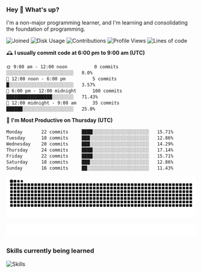 ### Hey :wave: What's up?

I'm a non-major programming learner, and I'm learning and consolidating the foundation of programming.

<!--START_SECTION:waka-->
![Joined](http://img.shields.io/badge/Joined-9%20years%20ago-6D67E4?style=flat&labelColor=453C67)
![Disk Usage](http://img.shields.io/badge/Github%27s%20Storage-603.7%20MB-FD841F?style=flat&labelColor=E14D2A)
![Contributions](http://img.shields.io/badge/Contributions%20in%202025-139-7DCE13?style=flat&labelColor=2B7A0B)
![Profile Views](http://img.shields.io/badge/Profile%20Views-0-3AB4F2?style=flat&labelColor=0078AA)
![Lines of code](https://img.shields.io/badge/Lines%20of%20code-2%20Million%20Lines%20of%20code-FF8B8B?style=flat&labelColor=EB4747)

🕰️ **I usually commit code at 6:00 pm to 9:00 am (UTC)** 

```text
🌞 9:00 am - 12:00 noon          0 commits      ░░░░░░░░░░░░░░░░░░░░░░░░░   0.0% 
🌆 12:00 noon - 6:00 pm          5 commits      █░░░░░░░░░░░░░░░░░░░░░░░░   3.57% 
🌃 6:00 pm - 12:00 midnight      100 commits    █████████████████░░░░░░░░   71.43% 
🌙 12:00 midnight - 9:00 am      35 commits     ██████░░░░░░░░░░░░░░░░░░░   25.0%
```
📅 **I'm Most Productive on Thursday (UTC)** 

```text
Monday       22 commits     ████░░░░░░░░░░░░░░░░░░░░░   15.71% 
Tuesday      18 commits     ███░░░░░░░░░░░░░░░░░░░░░░   12.86% 
Wednesday    20 commits     ███░░░░░░░░░░░░░░░░░░░░░░   14.29% 
Thursday     24 commits     ████░░░░░░░░░░░░░░░░░░░░░   17.14% 
Friday       22 commits     ████░░░░░░░░░░░░░░░░░░░░░   15.71% 
Saturday     18 commits     ███░░░░░░░░░░░░░░░░░░░░░░   12.86% 
Sunday       16 commits     ██░░░░░░░░░░░░░░░░░░░░░░░   11.43%
```

<!--END_SECTION:waka-->

![Snake animation](https://raw.githubusercontent.com/dirname/dirname/output/snake.svg)

![metrics](github-metrics.svg)

### Skills currently being learned

![Skills](https://skillicons.dev/icons?i=linux,rust,go,solidity,typescript,bash,git,postgres,mysql,redis,mongo,docker,kubernetes,grafana,prometheus)
